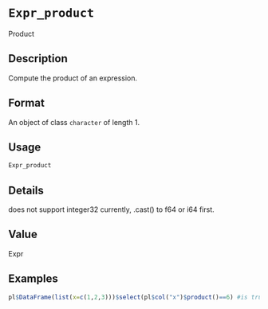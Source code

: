 # `Expr_product`

Product


## Description

Compute the product of an expression.


## Format

An object of class `character` of length 1.


## Usage

```r
Expr_product
```


## Details

does not support integer32 currently, .cast() to f64 or i64 first.


## Value

Expr


## Examples

```r
pl$DataFrame(list(x=c(1,2,3)))$select(pl$col("x")$product()==6) #is true
```



